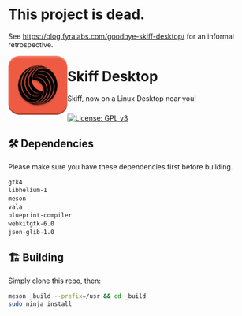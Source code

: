 # This project is dead.
See https://blog.fyralabs.com/goodbye-skiff-desktop/ for an informal retrospective.

<img align="left" style="vertical-align: middle" width="120" height="120" alt="Skiff Icon" src="data/icons/app.svg">

# Skiff Desktop

Skiff, now on a Linux Desktop near you!

###

[![License: GPL v3](https://img.shields.io/badge/License-GPL%20v3-blue.svg)](http://www.gnu.org/licenses/gpl-3.0)

## 🛠️ Dependencies

Please make sure you have these dependencies first before building.

```bash
gtk4
libhelium-1
meson
vala
blueprint-compiler
webkitgtk-6.0
json-glib-1.0
```

## 🏗️ Building

Simply clone this repo, then:

```bash
meson _build --prefix=/usr && cd _build
sudo ninja install
```
